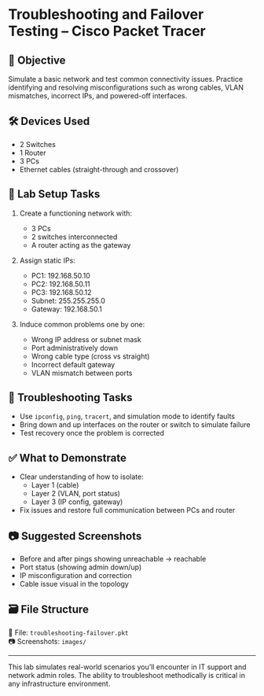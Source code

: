 # Troubleshooting and Failover Testing – Cisco Packet Tracer

## 🧠 Objective

Simulate a basic network and test common connectivity issues. Practice identifying and resolving misconfigurations such as wrong cables, VLAN mismatches, incorrect IPs, and powered-off interfaces.

## 🛠️ Devices Used

- 2 Switches
- 1 Router
- 3 PCs
- Ethernet cables (straight-through and crossover)

## 🔧 Lab Setup Tasks

1. Create a functioning network with:
   - 3 PCs
   - 2 switches interconnected
   - A router acting as the gateway
2. Assign static IPs:
   - PC1: 192.168.50.10
   - PC2: 192.168.50.11
   - PC3: 192.168.50.12
   - Subnet: 255.255.255.0
   - Gateway: 192.168.50.1

3. Induce common problems one by one:
   - Wrong IP address or subnet mask
   - Port administratively down
   - Wrong cable type (cross vs straight)
   - Incorrect default gateway
   - VLAN mismatch between ports

## 🧪 Troubleshooting Tasks

- Use `ipconfig`, `ping`, `tracert`, and simulation mode to identify faults
- Bring down and up interfaces on the router or switch to simulate failure
- Test recovery once the problem is corrected

## ✅ What to Demonstrate

- Clear understanding of how to isolate:
  - Layer 1 (cable)
  - Layer 2 (VLAN, port status)
  - Layer 3 (IP config, gateway)
- Fix issues and restore full communication between PCs and router

## 📷 Suggested Screenshots

- Before and after pings showing unreachable → reachable
- Port status (showing admin down/up)
- IP misconfiguration and correction
- Cable issue visual in the topology

## 🗃️ File Structure

📁 File: `troubleshooting-failover.pkt`  
📷 Screenshots: `images/`

---

This lab simulates real-world scenarios you’ll encounter in IT support and network admin roles. The ability to troubleshoot methodically is critical in any infrastructure environment.
